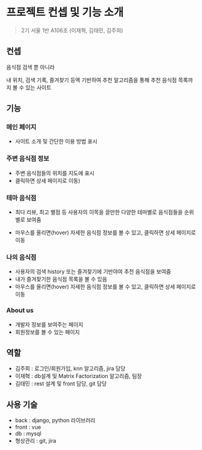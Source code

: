 # 프로젝트 컨셉 및 기능 소개

>  2기 서울 1반 A106조 (이재혁, 김태민, 김주희)

## 컨셉

음식점 검색 뿐 아니라

내 위치, 검색 기록, 즐겨찾기 등엑 기반하여 추천 알고리즘을 통해 추천 음식점 목록까지 볼 수 있는 사이트



## 기능

### 메인 페이지

- 사이트 소개 및 간단한 이용 방법 표시

### 주변 음식점 정보

- 주변 음식점들의 위치를 지도에 표시
- 클릭하면 상세 페이지로 이동)

### 테마 음식점

- 최다 리뷰, 최고 별점 등 사용자의 이목을 끌만한 다양한 테마별로 음식점들을 순위별로 보여줌

- 마우스를 올리면(hover) 자세한 음식점 정보를 볼 수 있고, 클릭하면 상세 페이지로 이동

### 나의 음식점

- 사용자의 검색 history 또는 즐겨찾기에 기반야여 추천 음식점을 보여줌
- 내가 즐겨찾기한 음식점 목록을 볼 수 있음
- 마우스를 올리면(hover) 자세한 음식점 정보를 볼 수 있고, 클릭하면 상세 페이지로 이동

### About us

- 개발자 정보를 보여주는 페이지
- 회원정보를 볼 수 있는 페이지


## 역할
- 김주희 : 로그인/회원가입, knn 알고리즘, jira 담당
- 이재혁 : db설계 및 Matrix Factorization 알고리즘, 팀장
- 김태민 : rest 설계 및 front 담당, git 담당

## 사용 기술
- back : django, python 라이브러리
- front : vue
- db : mysql
- 형상관리 : git, jira
